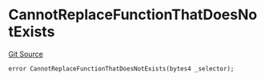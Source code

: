 # CannotReplaceFunctionThatDoesNotExists
[Git Source](https://github.com/thrackle-io/forte-rules-engine/blob/1c8d4aea6c73ad5ec24590e9388e17186ef859be/src/protocol/economic/ruleProcessor/RuleProcessorDiamondLib.sol)


```solidity
error CannotReplaceFunctionThatDoesNotExists(bytes4 _selector);
```

